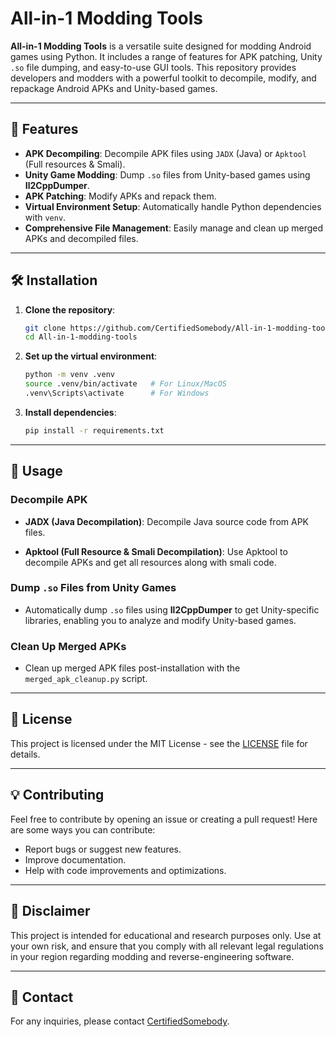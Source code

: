 
# All-in-1 Modding Tools

**All-in-1 Modding Tools** is a versatile suite designed for modding Android games using Python. It includes a range of features for APK patching, Unity `.so` file dumping, and easy-to-use GUI tools. This repository provides developers and modders with a powerful toolkit to decompile, modify, and repackage Android APKs and Unity-based games.

---

## 🚀 **Features**

- **APK Decompiling**: Decompile APK files using `JADX` (Java) or `Apktool` (Full resources & Smali).
- **Unity Game Modding**: Dump `.so` files from Unity-based games using **Il2CppDumper**.
- **APK Patching**: Modify APKs and repack them.
- **Virtual Environment Setup**: Automatically handle Python dependencies with `venv`.
- **Comprehensive File Management**: Easily manage and clean up merged APKs and decompiled files.

---

## 🛠 **Installation**

1. **Clone the repository**:
   ```bash
   git clone https://github.com/CertifiedSomebody/All-in-1-modding-tools.git
   cd All-in-1-modding-tools
   ```

2. **Set up the virtual environment**:
   ```bash
   python -m venv .venv
   source .venv/bin/activate   # For Linux/MacOS
   .venv\Scripts\activate      # For Windows
   ```

3. **Install dependencies**:
   ```bash
   pip install -r requirements.txt
   ```

---

## 📖 **Usage**

### Decompile APK

- **JADX (Java Decompilation)**:
  Decompile Java source code from APK files.

- **Apktool (Full Resource & Smali Decompilation)**:
  Use Apktool to decompile APKs and get all resources along with smali code.

### Dump `.so` Files from Unity Games

- Automatically dump `.so` files using **Il2CppDumper** to get Unity-specific libraries, enabling you to analyze and modify Unity-based games.

### Clean Up Merged APKs

- Clean up merged APK files post-installation with the `merged_apk_cleanup.py` script.

---

## 🔐 **License**

This project is licensed under the MIT License - see the [LICENSE](LICENSE) file for details.

---

## 💡 **Contributing**

Feel free to contribute by opening an issue or creating a pull request! Here are some ways you can contribute:

- Report bugs or suggest new features.
- Improve documentation.
- Help with code improvements and optimizations.

---

## 📝 **Disclaimer**

This project is intended for educational and research purposes only. Use at your own risk, and ensure that you comply with all relevant legal regulations in your region regarding modding and reverse-engineering software.

---

## 📧 **Contact**

For any inquiries, please contact [CertifiedSomebody](mailto:sanjjha093@gmail.com).
